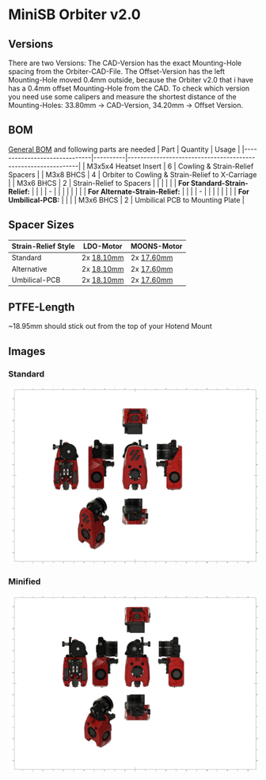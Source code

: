 # MiniSB Orbiter v2.0
## Versions
There are two Versions: The CAD-Version has the exact Mounting-Hole spacing from the Orbiter-CAD-File. The Offset-Version has the left Mounting-Hole moved 0.4mm outside, because the Orbiter v2.0 that i have has a 0.4mm offset Mounting-Hole from the CAD. To check which version you need use some calipers and measure the shortest distance of the Mounting-Holes: 33.80mm -> CAD-Version, 34.20mm -> Offset Version.
## BOM
[General BOM](/README.md#general-bom) and following parts are needed
| Part                         | Quantity | Usage                                                        |
|------------------------------|----------|--------------------------------------------------------------|
| M3x5x4 Heatset Insert        | 6        | Cowling & Strain-Relief Spacers                              |
| M3x8 BHCS                    | 4        | Orbiter to Cowling & Strain-Relief to X-Carriage                                  |
| M3x6 BHCS                    | 2        | Strain-Relief to Spacers                                     |
|                              |          |                                                              |
| **For Standard-Strain-Relief:**  |          |                                                              |
| -                            |          |                                                              |
|                              |          |                                                              |
| **For Alternate-Strain-Relief:** |          |                                                              |
| -                            |          |                                                              |
|                              |          |                                                              |
| **For Umbilical-PCB:**           |          |                                                              |
| M3x6 BHCS                    | 2        | Umbilical PCB to Mounting Plate                              |
## Spacer Sizes
| Strain-Relief Style | LDO-Motor | MOONS-Motor |
|---------|-----|-------|
| Standard | 2x [18.10mm](/Spacers/Octagon-STL/Octagon_Spacer_18.10mm.stl) | 2x [17.60mm](/Spacers/Octagon-STL/Octagon_Spacer_17.60mm.stl) |
| Alternative | 2x [18.10mm](/Spacers/Octagon-STL/Octagon_Spacer_18.10mm.stl) | 2x [17.60mm](/Spacers/Octagon-STL/Octagon_Spacer_17.60mm.stl) |
| Umbilical-PCB | 2x [18.10mm](/Spacers/Octagon-STL/Octagon_Spacer_18.10mm.stl) | 2x [17.60mm](/Spacers/Octagon-STL/Octagon_Spacer_17.60mm.stl) |
## PTFE-Length
~18.95mm should stick out from the top of your Hotend Mount
## Images
### Standard
![Standard](images/Orbiter-v2.0_1.png)
### Minified
![Minified](images/Orbiter-v2.0-Minified_1.png)
